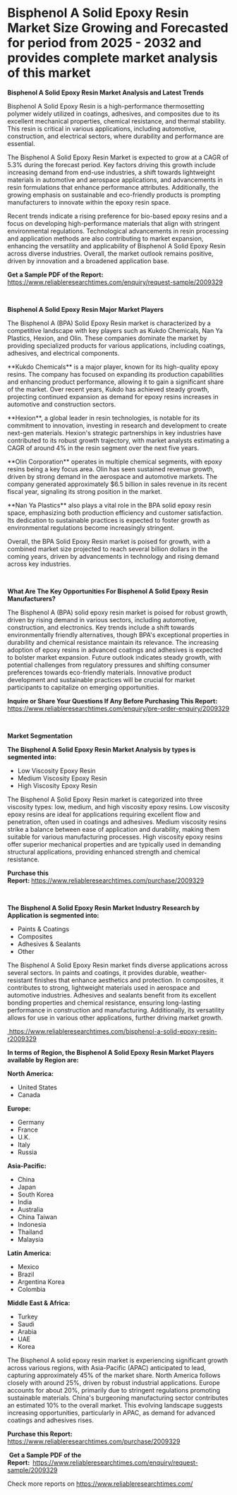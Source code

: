 <p><h1>Bisphenol A Solid Epoxy Resin Market Size Growing and Forecasted for period from 2025 - 2032 and provides complete market analysis of this market</h1></p><p><strong>Bisphenol A Solid Epoxy Resin Market Analysis and Latest Trends</strong></p>
<p><p>Bisphenol A Solid Epoxy Resin is a high-performance thermosetting polymer widely utilized in coatings, adhesives, and composites due to its excellent mechanical properties, chemical resistance, and thermal stability. This resin is critical in various applications, including automotive, construction, and electrical sectors, where durability and performance are essential.</p><p>The Bisphenol A Solid Epoxy Resin Market is expected to grow at a CAGR of 5.3% during the forecast period. Key factors driving this growth include increasing demand from end-use industries, a shift towards lightweight materials in automotive and aerospace applications, and advancements in resin formulations that enhance performance attributes. Additionally, the growing emphasis on sustainable and eco-friendly products is prompting manufacturers to innovate within the epoxy resin space.</p><p>Recent trends indicate a rising preference for bio-based epoxy resins and a focus on developing high-performance materials that align with stringent environmental regulations. Technological advancements in resin processing and application methods are also contributing to market expansion, enhancing the versatility and applicability of Bisphenol A Solid Epoxy Resin across diverse industries. Overall, the market outlook remains positive, driven by innovation and a broadened application base.</p></p>
<p><strong>Get a Sample PDF of the Report:&nbsp;</strong> <a href="https://www.reliableresearchtimes.com/enquiry/request-sample/2009329?utm_campaign=3037&utm_medium=2&utm_source=Github&utm_content=ia&utm_term=04042025&utm_id=bisphenol-a-solid-epoxy-resin">https://www.reliableresearchtimes.com/enquiry/request-sample/2009329</a></p>
<p>&nbsp;</p>
<p><strong>Bisphenol A Solid Epoxy Resin Major Market Players</strong></p>
<p><p>The Bisphenol A (BPA) Solid Epoxy Resin market is characterized by a competitive landscape with key players such as Kukdo Chemicals, Nan Ya Plastics, Hexion, and Olin. These companies dominate the market by providing specialized products for various applications, including coatings, adhesives, and electrical components.</p><p>**Kukdo Chemicals** is a major player, known for its high-quality epoxy resins. The company has focused on expanding its production capabilities and enhancing product performance, allowing it to gain a significant share of the market. Over recent years, Kukdo has achieved steady growth, projecting continued expansion as demand for epoxy resins increases in automotive and construction sectors.</p><p>**Hexion**, a global leader in resin technologies, is notable for its commitment to innovation, investing in research and development to create next-gen materials. Hexion's strategic partnerships in key industries have contributed to its robust growth trajectory, with market analysts estimating a CAGR of around 4% in the resin segment over the next five years.</p><p>**Olin Corporation** operates in multiple chemical segments, with epoxy resins being a key focus area. Olin has seen sustained revenue growth, driven by strong demand in the aerospace and automotive markets. The company generated approximately $6.5 billion in sales revenue in its recent fiscal year, signaling its strong position in the market.</p><p>**Nan Ya Plastics** also plays a vital role in the BPA solid epoxy resin space, emphasizing both production efficiency and customer satisfaction. Its dedication to sustainable practices is expected to foster growth as environmental regulations become increasingly stringent.</p><p>Overall, the BPA Solid Epoxy Resin market is poised for growth, with a combined market size projected to reach several billion dollars in the coming years, driven by advancements in technology and rising demand across key industries.</p></p>
<p>&nbsp;</p>
<p><strong>What Are The Key Opportunities For Bisphenol A Solid Epoxy Resin Manufacturers?</strong></p>
<p><p>The Bisphenol A (BPA) solid epoxy resin market is poised for robust growth, driven by rising demand in various sectors, including automotive, construction, and electronics. Key trends include a shift towards environmentally friendly alternatives, though BPA's exceptional properties in durability and chemical resistance maintain its relevance. The increasing adoption of epoxy resins in advanced coatings and adhesives is expected to bolster market expansion. Future outlook indicates steady growth, with potential challenges from regulatory pressures and shifting consumer preferences towards eco-friendly materials. Innovative product development and sustainable practices will be crucial for market participants to capitalize on emerging opportunities.</p></p>
<p><strong>Inquire or Share Your Questions If Any Before Purchasing This Report:</strong> <a href="https://www.reliableresearchtimes.com/enquiry/pre-order-enquiry/2009329?utm_campaign=3037&utm_medium=2&utm_source=Github&utm_content=ia&utm_term=04042025&utm_id=bisphenol-a-solid-epoxy-resin">https://www.reliableresearchtimes.com/enquiry/pre-order-enquiry/2009329</a></p>
<p>&nbsp;</p>
<p><strong>Market Segmentation</strong></p>
<p><strong>The Bisphenol A Solid Epoxy Resin Market Analysis by types is segmented into:</strong></p>
<p><ul><li>Low Viscosity Epoxy Resin</li><li>Medium Viscosity Epoxy Resin</li><li>High Viscosity Epoxy Resin</li></ul></p>
<p><p>The Bisphenol A Solid Epoxy Resin market is categorized into three viscosity types: low, medium, and high viscosity epoxy resins. Low viscosity epoxy resins are ideal for applications requiring excellent flow and penetration, often used in coatings and adhesives. Medium viscosity resins strike a balance between ease of application and durability, making them suitable for various manufacturing processes. High viscosity epoxy resins offer superior mechanical properties and are typically used in demanding structural applications, providing enhanced strength and chemical resistance.</p></p>
<p><strong>Purchase this Report:&nbsp;</strong><a href="https://www.reliableresearchtimes.com/purchase/2009329?utm_campaign=3037&utm_medium=2&utm_source=Github&utm_content=ia&utm_term=04042025&utm_id=bisphenol-a-solid-epoxy-resin">https://www.reliableresearchtimes.com/purchase/2009329</a></p>
<p>&nbsp;</p>
<p><strong>The Bisphenol A Solid Epoxy Resin Market Industry Research by Application is segmented into:</strong></p>
<p><ul><li>Paints & Coatings</li><li>Composites</li><li>Adhesives & Sealants</li><li>Other</li></ul></p>
<p><p>The Bisphenol A Solid Epoxy Resin market finds diverse applications across several sectors. In paints and coatings, it provides durable, weather-resistant finishes that enhance aesthetics and protection. In composites, it contributes to strong, lightweight materials used in aerospace and automotive industries. Adhesives and sealants benefit from its excellent bonding properties and chemical resistance, ensuring long-lasting performance in construction and manufacturing. Additionally, its versatility allows for use in various other applications, further driving market growth.</p></p>
<p><a href="https://www.reliableresearchtimes.com/bisphenol-a-solid-epoxy-resin-r2009329?utm_campaign=3037&utm_medium=2&utm_source=Github&utm_content=ia&utm_term=04042025&utm_id=bisphenol-a-solid-epoxy-resin">&nbsp;https://www.reliableresearchtimes.com/bisphenol-a-solid-epoxy-resin-r2009329</a></p>
<p><strong>In terms of Region, the Bisphenol A Solid Epoxy Resin Market Players available by Region are:</strong></p>
<p>
    <p> <strong> North America: </strong>
        <ul>
            <li>United States</li>
            <li>Canada</li>
        </ul>
        </p> 
    <p> <strong> Europe: </strong>
        <ul>
            <li>Germany</li>
            <li>France</li>
            <li>U.K.</li>
            <li>Italy</li>
            <li>Russia</li>
        </ul>
        </p> 
    <p> <strong> Asia-Pacific: </strong>
        <ul>
            <li>China</li>
            <li>Japan</li>
            <li>South Korea</li>
            <li>India</li>
            <li>Australia</li>
            <li>China Taiwan</li>
            <li>Indonesia</li>
            <li>Thailand</li>
            <li>Malaysia</li>
        </ul>
        </p> 
    <p> <strong> Latin America: </strong>
        <ul>
            <li>Mexico</li>
            <li>Brazil</li>
            <li>Argentina Korea</li>
            <li>Colombia</li>
        </ul>
        </p> 
    <p> <strong> Middle East & Africa: </strong>
        <ul>
            <li>Turkey</li>
            <li>Saudi</li>
            <li>Arabia</li>
            <li>UAE</li>
            <li>Korea</li>
        </ul>
    </p>
    </p>
<p><p>The Bisphenol A solid epoxy resin market is experiencing significant growth across various regions, with Asia-Pacific (APAC) anticipated to lead, capturing approximately 45% of the market share. North America follows closely with around 25%, driven by robust industrial applications. Europe accounts for about 20%, primarily due to stringent regulations promoting sustainable materials. China's burgeoning manufacturing sector contributes an estimated 10% to the overall market. This evolving landscape suggests increasing opportunities, particularly in APAC, as demand for advanced coatings and adhesives rises.</p></p>
<p><strong>Purchase this Report: </strong><a href="https://www.reliableresearchtimes.com/purchase/2009329?utm_campaign=3037&utm_medium=2&utm_source=Github&utm_content=ia&utm_term=04042025&utm_id=bisphenol-a-solid-epoxy-resin">https://www.reliableresearchtimes.com/purchase/2009329</a></p>
<p>&nbsp;<strong>Get a Sample PDF of the Report:&nbsp;&nbsp;</strong><a href="https://www.reliableresearchtimes.com/enquiry/request-sample/2009329?utm_campaign=3037&utm_medium=2&utm_source=Github&utm_content=ia&utm_term=04042025&utm_id=bisphenol-a-solid-epoxy-resin">https://www.reliableresearchtimes.com/enquiry/request-sample/2009329</a></p>
<p><strong></strong></p>
<p>Check more reports on <a href="https://www.reliableresearchtimes.com/?utm_campaign=3037&utm_medium=2&utm_source=Github&utm_content=ia&utm_term=04042025&utm_id=bisphenol-a-solid-epoxy-resin">https://www.reliableresearchtimes.com/</a></p>